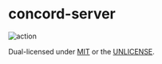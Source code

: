 # concord-server

![action](https://github.com/liber-organiza-cao/concord-server/actions/workflows/docker.yaml/badge.svg)


Dual-licensed under [MIT](../LICENSE-MIT) or the [UNLICENSE](../UNLICENSE).